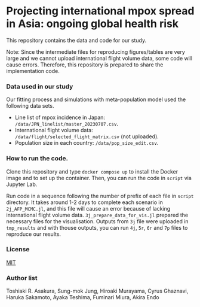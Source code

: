 # Projecting international mpox spread in Asia: ongoing global health risk

This repository contains the data and code for our study.
<!--- for our paper: [Add citation info] -->

Note: Since the intermediate files for reproducing figures/tables are
very large and we cannot upload international flight volume data, some code will cause errors.
Therefore, this repository is prepared to share the implementation code.

### Data used in our study
Our fitting process and simulations with meta-population model used the following data sets.
- Line list of mpox incidence in Japan: `/data/JPN_linelist/master_20230707.csv`.
- International flight volume data: `/data/flight/selected_flight_matrix.csv` (not uploaded).
- Population size in each country: `/data/pop_size_edit.csv`.

### How to run the code.
Clone this repository and type `docker compose up` to
install the Docker image and to set up the container.
Then, you can run the code in `script` via Jupyter Lab.

Run code in a sequence following the number of prefix of each file in `script` directory.
It takes around 1-2 days to complete each scenario in  `2j_AFP_MCMC.jl`, and this file will cause an error because of lacking international flight volume data.
`3j_prepare_data_for_vis.jl` prepared the necessary files for the visualisation. Outputs from `3j` file were uploaded in `tmp_results` and with thouse outputs, you can run `4j`, `5r`, `6r` and `7p` files to reproduce our results.

### License
[MIT](/LICENSE)

### Author list
Toshiaki R. Asakura, Sung-mok Jung, Hiroaki Murayama, Cyrus Ghaznavi,
Haruka Sakamoto, Ayaka Teshima, Fuminari Miura, Akira Endo